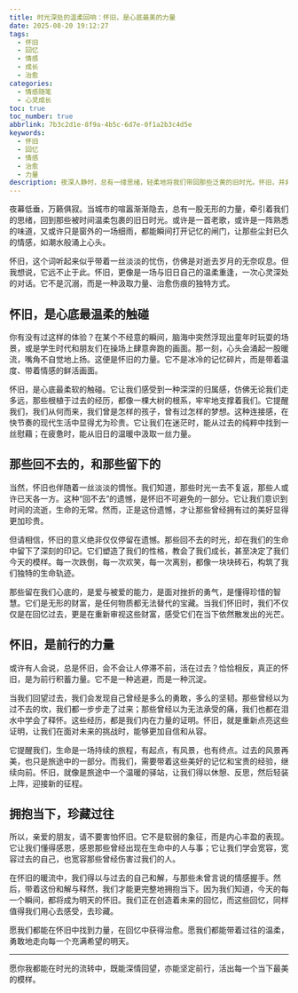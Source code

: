 ```yaml
---
title: 时光深处的温柔回响：怀旧，是心底最美的力量
date: 2025-08-20 19:12:27
tags:
  - 怀旧
  - 回忆
  - 情感
  - 成长
  - 治愈
categories:
  - 情感随笔
  - 心灵成长
toc: true
toc_number: true
abbrlink: 7b3c2d1e-8f9a-4b5c-6d7e-0f1a2b3c4d5e
keywords:
  - 怀旧
  - 回忆
  - 情感
  - 治愈
  - 力量
description: 夜深人静时，总有一缕思绪，轻柔地将我们带回那些泛黄的旧时光。怀旧，并非沉溺于过去，而是一场与旧日自己的温柔重逢。它让我们在回忆的暖流中汲取力量，治愈伤痕，更坚定地走向未来。这篇文字，愿与你一同探寻怀旧的深层意义，感受它带来的温暖与希望。
---
```


夜幕低垂，万籁俱寂。当城市的喧嚣渐渐隐去，总有一股无形的力量，牵引着我们的思绪，回到那些被时间温柔包裹的旧日时光。或许是一首老歌，或许是一阵熟悉的味道，又或许只是窗外的一场细雨，都能瞬间打开记忆的闸门，让那些尘封已久的情感，如潮水般涌上心头。

怀旧，这个词听起来似乎带着一丝淡淡的忧伤，仿佛是对逝去岁月的无奈叹息。但我想说，它远不止于此。怀旧，更像是一场与旧日自己的温柔重逢，一次心灵深处的对话。它不是沉溺，而是一种汲取力量、治愈伤痕的独特方式。

## 怀旧，是心底最温柔的触碰

你有没有过这样的体验？在某个不经意的瞬间，脑海中突然浮现出童年时玩耍的场景，或是学生时代和朋友们在操场上肆意奔跑的画面。那一刻，心头会涌起一股暖流，嘴角不自觉地上扬。这便是怀旧的力量。它不是冰冷的记忆碎片，而是带着温度、带着情感的鲜活画面。

怀旧，是心底最柔软的触碰。它让我们感受到一种深深的归属感，仿佛无论我们走多远，那些根植于过去的经历，都像一棵大树的根系，牢牢地支撑着我们。它提醒我们，我们从何而来，我们曾是怎样的孩子，曾有过怎样的梦想。这种连接感，在快节奏的现代生活中显得尤为珍贵。它让我们在迷茫时，能从过去的纯粹中找到一丝慰藉；在疲惫时，能从旧日的温暖中汲取一丝力量。

## 那些回不去的，和那些留下的

当然，怀旧也伴随着一丝淡淡的惆怅。我们知道，那些时光一去不复返，那些人或许已天各一方。这种“回不去”的遗憾，是怀旧不可避免的一部分。它让我们意识到时间的流逝，生命的无常。然而，正是这份遗憾，才让那些曾经拥有过的美好显得更加珍贵。

但请相信，怀旧的意义绝非仅仅停留在遗憾。那些回不去的时光，却在我们的生命中留下了深刻的印记。它们塑造了我们的性格，教会了我们成长，甚至决定了我们今天的模样。每一次跌倒，每一次欢笑，每一次离别，都像一块块砖石，构筑了我们独特的生命轨迹。

那些留在我们心底的，是爱与被爱的能力，是面对挫折的勇气，是懂得珍惜的智慧。它们是无形的财富，是任何物质都无法替代的宝藏。当我们怀旧时，我们不仅仅是在回忆过去，更是在重新审视这些财富，感受它们在当下依然散发出的光芒。

## 怀旧，是前行的力量

或许有人会说，总是怀旧，会不会让人停滞不前，活在过去？恰恰相反，真正的怀旧，是为前行积蓄力量。它不是一种逃避，而是一种沉淀。

当我们回望过去，我们会发现自己曾经是多么的勇敢，多么的坚韧。那些曾经以为过不去的坎，我们都一步步走了过来；那些曾经以为无法承受的痛，我们也都在泪水中学会了释怀。这些经历，都是我们内在力量的证明。怀旧，就是重新点亮这些证明，让我们在面对未来的挑战时，能够更加自信和从容。

它提醒我们，生命是一场持续的旅程，有起点，有风景，也有终点。过去的风景再美，也只是旅途中的一部分。而我们，需要带着这些美好的记忆和宝贵的经验，继续向前。怀旧，就像是旅途中一个温暖的驿站，让我们得以休憩、反思，然后轻装上阵，迎接新的征程。

## 拥抱当下，珍藏过往

所以，亲爱的朋友，请不要害怕怀旧。它不是软弱的象征，而是内心丰盈的表现。它让我们懂得感恩，感恩那些曾经出现在生命中的人与事；它让我们学会宽容，宽容过去的自己，也宽容那些曾经伤害过我们的人。

在怀旧的暖流中，我们得以与过去的自己和解，与那些未曾言说的情感握手。然后，带着这份和解与释然，我们才能更完整地拥抱当下。因为我们知道，今天的每一个瞬间，都将成为明天的怀旧。我们正在创造着未来的回忆，而这些回忆，同样值得我们用心去感受，去珍藏。

愿我们都能在怀旧中找到力量，在回忆中获得治愈。愿我们都能带着过往的温柔，勇敢地走向每一个充满希望的明天。

---
愿你我都能在时光的流转中，既能深情回望，亦能坚定前行，活出每一个当下最美的模样。